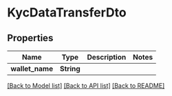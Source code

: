 # KycDataTransferDto

## Properties

Name | Type | Description | Notes
------------ | ------------- | ------------- | -------------
**wallet_name** | **String** |  | 

[[Back to Model list]](../README.md#documentation-for-models) [[Back to API list]](../README.md#documentation-for-api-endpoints) [[Back to README]](../README.md)


